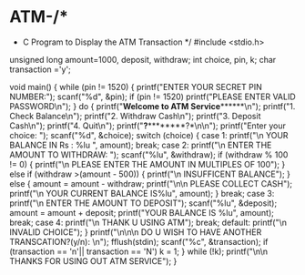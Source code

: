 # ATM-/*
 * C Program to Display the ATM Transaction
 */
#include <stdio.h>
 
unsigned long amount=1000, deposit, withdraw;
int choice, pin, k;
char transaction ='y';
 
void main()
{
	while (pin != 1520)
	{
		printf("ENTER YOUR SECRET PIN NUMBER:");
		scanf("%d", &pin);
		if (pin != 1520)
		printf("PLEASE ENTER VALID PASSWORD\n");
	}
	do
	{
		printf("********Welcome to ATM Service**************\n");
		printf("1. Check Balance\n");
		printf("2. Withdraw Cash\n");
		printf("3. Deposit Cash\n");
		printf("4. Quit\n");
		printf("******************?**************************?*\n\n");
		printf("Enter your choice: ");
		scanf("%d", &choice);
		switch (choice)
		{
		case 1:
			printf("\n YOUR BALANCE IN Rs : %lu ", amount);
			break;
		case 2:
			printf("\n ENTER THE AMOUNT TO WITHDRAW: ");
			scanf("%lu", &withdraw);
			if (withdraw % 100 != 0)
			{
				printf("\n PLEASE ENTER THE AMOUNT IN MULTIPLES OF 100");
			}
			else if (withdraw >(amount - 500))
			{
				printf("\n INSUFFICENT BALANCE");
			}
			else
			{
				amount = amount - withdraw;
				printf("\n\n PLEASE COLLECT CASH");
				printf("\n YOUR CURRENT BALANCE IS%lu", amount);
			}
			break;
		case 3:
			printf("\n ENTER THE AMOUNT TO DEPOSIT");
			scanf("%lu", &deposit);
                        amount = amount + deposit;
			printf("YOUR BALANCE IS %lu", amount);
			break;
		case 4:
			printf("\n THANK U USING ATM");
			break;
		default:
			printf("\n INVALID CHOICE");
		}
		printf("\n\n\n DO U WISH TO HAVE ANOTHER TRANSCATION?(y/n): \n");
		fflush(stdin);
		scanf("%c", &transaction);
		if (transaction == 'n'|| transaction == 'N')
                    k = 1;
	} while (!k);
	printf("\n\n THANKS FOR USING OUT ATM SERVICE");
}
